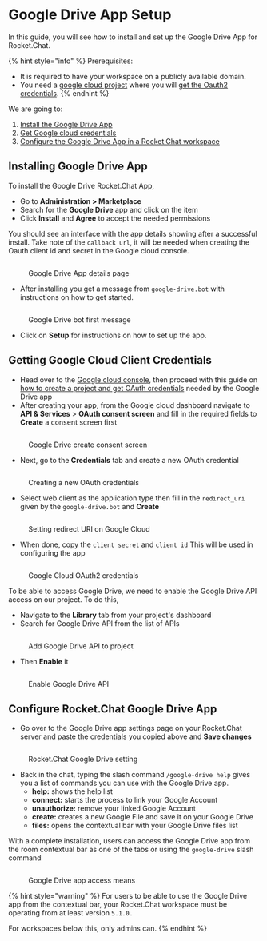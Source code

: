 # Google Drive App Setup

In this guide, you will see how to install and set up the Google Drive App for Rocket.Chat.

{% hint style="info" %}
Prerequisites:

* It is required to have your workspace on a publicly available domain.
* You need a [google cloud project](https://console.cloud.google.com/) where you will [get the Oauth2 credentials](https://support.google.com/googleapi/answer/6158849?hl=en).
{% endhint %}

We are going to:

1. [Install the Google Drive App](google-drive-app-setup.md#installing-google-drive-app)
2. [Get Google cloud credentials](google-drive-app-setup.md#getting-google-cloud-client-credentials)
3. [Configure the Google Drive App in a Rocket.Chat workspace](google-drive-app-setup.md#configure-rocket.chat-google-drive-app)

## Installing Google Drive App

To install the Google Drive Rocket.Chat App,

* Go to **Administration > Marketplace**
* Search for the **Google Drive** app and click on the item
* Click **Install** and **Agree** to accept the needed permissions

You should see an interface with the app details showing after a successful install. Take note of the `callback url`, it will be needed when creating the Oauth client id and secret in the Google cloud console.

<figure><img src="../../../.gitbook/assets/Google Drive App details page" alt=""><figcaption><p>Google Drive App details page</p></figcaption></figure>

* After installing you get a message from `google-drive.bot` with instructions on how to get started.

<figure><img src="../../../.gitbook/assets/Google Drive bot first message" alt=""><figcaption><p>Google Drive bot first message</p></figcaption></figure>

* Click on **Setup** for instructions on how to set up the app.

## Getting Google Cloud Client Credentials

* Head over to the [Google cloud console](https://console.cloud.google.com/), then proceed with this guide on [how to create a project and get  OAuth credentials](https://support.google.com/googleapi/answer/6158849?hl=en) needed by the Google Drive app
* After creating your app, from the Google cloud dashboard navigate to **API & Services** > **OAuth consent screen** and fill in the required fields to **Create** a consent screen first

<figure><img src="../../../.gitbook/assets/Google Drive create consent screen" alt=""><figcaption><p>Google Drive create consent screen</p></figcaption></figure>

* Next, go to the **Credentials** tab and create a new OAuth credential

<figure><img src="../../../.gitbook/assets/Creating a new Google OAuth credentials" alt=""><figcaption><p>Creating a new OAuth credentials</p></figcaption></figure>

* Select web client as the application type then fill in the `redirect_uri` given by the `google-drive.bot` and **Create**

<figure><img src="../../../.gitbook/assets/Setting redirect URI on Google Cloud" alt=""><figcaption><p>Setting redirect URI on Google Cloud</p></figcaption></figure>

* When done, copy the `client secret` and `client id` This will be used in configuring the app

<figure><img src="../../../.gitbook/assets/Google Cloud OAuth2 credentials" alt=""><figcaption><p>Google Cloud OAuth2 credentials</p></figcaption></figure>

To be able to access Google Drive, we need to enable the Google Drive API access on our project. To do this,

* Navigate to the **Library** tab from your project's dashboard
* Search for Google Drive API from the list of APIs

<figure><img src="../../../.gitbook/assets/Add Google Drive API to project" alt=""><figcaption><p>Add Google Drive API to project</p></figcaption></figure>

* Then **Enable** it

<figure><img src="../../../.gitbook/assets/Enable Google Drive API" alt=""><figcaption><p>Enable Google Drive API</p></figcaption></figure>

## Configure Rocket.Chat Google Drive App

* Go over to the Google Drive app settings page on your Rocket.Chat server and paste the credentials you copied above and **Save changes**

<figure><img src="../../../.gitbook/assets/Rocket.Chat Google Drive setting" alt=""><figcaption><p>Rocket.Chat Google Drive setting</p></figcaption></figure>

* Back in the chat, typing the slash command `/google-drive help` gives you a list of commands you can use with the Google Drive app.
  * **help:** shows the help list
  * **connect:** starts the process to link your Google Account
  * **unauthorize:** remove your linked Google Account
  * **create:** creates a new Google File and save it on your Google Drive
  * **files:** opens the contextual bar with your Google Drive files list

With a complete installation, users can access the Google Drive app from the room contextual bar as one of the tabs or using the `google-drive` slash command

<figure><img src="../../../.gitbook/assets/Google Drive app access means" alt=""><figcaption><p>Google Drive app access means</p></figcaption></figure>

{% hint style="warning" %}
For users to be able to use the Google Drive app from the contextual bar, your Rocket.Chat workspace must be operating from at least version `5.1.0.`

For workspaces below this, only admins can.
{% endhint %}
